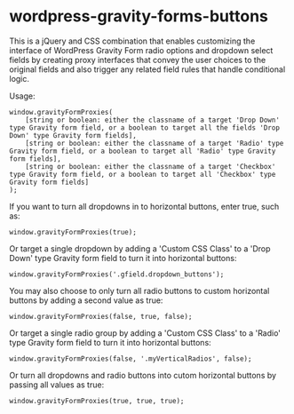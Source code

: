# wordpress-gravity-forms-buttons
This is a jQuery and CSS combination that enables customizing the interface of WordPress Gravity Form radio options and dropdown select fields by creating proxy interfaces that convey the user choices to the original fields and also trigger any related field rules that handle conditional logic.

Usage:

```
window.gravityFormProxies(
    [string or boolean: either the classname of a target 'Drop Down' type Gravity form field, or a boolean to target all the fields 'Drop Down' type Gravity form fields],
    [string or boolean: either the classname of a target 'Radio' type Gravity form field, or a boolean to target all 'Radio' type Gravity form fields],
    [string or boolean: either the classname of a target 'Checkbox' type Gravity form field, or a boolean to target all 'Checkbox' type Gravity form fields]
);
```



If you want to turn all dropdowns in to horizontal buttons, enter true, such as:

`window.gravityFormProxies(true);`



Or target a single dropdown by adding a 'Custom CSS Class' to a 'Drop Down' type Gravity form field to turn it into horizontal buttons:

`window.gravityFormProxies('.gfield.dropdown_buttons');`



You may also choose to only turn all radio buttons to custom horizontal buttons by adding a second value as true:

`window.gravityFormProxies(false, true, false);`



Or target a single radio group by adding a 'Custom CSS Class' to a 'Radio' type Gravity form field to turn it into horizontal buttons:

`window.gravityFormProxies(false, '.myVerticalRadios', false);`



Or turn all dropdowns and radio buttons into cutom horizontal buttons by passing all values as true:

`window.gravityFormProxies(true, true, true);`
